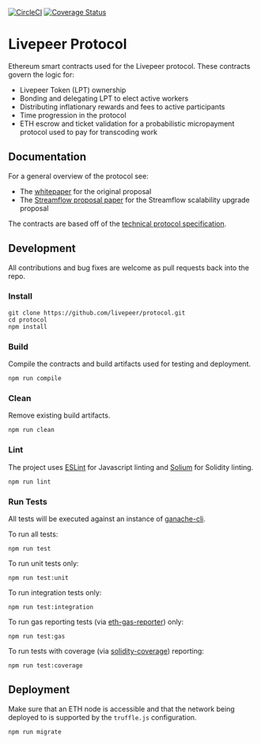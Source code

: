 [![CircleCI](https://img.shields.io/circleci/project/github/RedSparr0w/node-csgo-parser.svg)](https://circleci.com/gh/livepeer/protocol/tree/master)
[![Coverage Status](https://coveralls.io/repos/github/livepeer/protocol/badge.svg)](https://coveralls.io/github/livepeer/protocol)

# Livepeer Protocol

Ethereum smart contracts used for the Livepeer protocol. These contracts govern the logic for:

* Livepeer Token (LPT) ownership
* Bonding and delegating LPT to elect active workers
* Distributing inflationary rewards and fees to active participants
* Time progression in the protocol
* ETH escrow and ticket validation for a probabilistic micropayment protocol used to pay for transcoding work

## Documentation

For a general overview of the protocol see:

- The [whitepaper](http://github.com/livepeer/wiki/blob/master/WHITEPAPER.md) for the original proposal
- The [Streamflow proposal paper](https://github.com/livepeer/wiki/blob/master/STREAMFLOW.md) for the Streamflow scalability upgrade proposal

The contracts are based off of the [technical protocol specification](https://github.com/livepeer/wiki/tree/master/spec).

## Development

All contributions and bug fixes are welcome as pull requests back into the repo.

### Install 

```
git clone https://github.com/livepeer/protocol.git
cd protocol
npm install
```

### Build

Compile the contracts and build artifacts used for testing and deployment.

```
npm run compile
```

### Clean

Remove existing build artifacts.

```
npm run clean
```

### Lint

The project uses [ESLint](https://github.com/eslint/eslint) for Javascript linting and [Solium](https://github.com/duaraghav8/Ethlint) for Solidity linting.

```
npm run lint
```

### Run Tests

All tests will be executed against an instance of [ganache-cli](https://github.com/trufflesuite/ganache-cli).

To run all tests:

```
npm run test
```

To run unit tests only:

```
npm run test:unit
```

To run integration tests only:

```
npm run test:integration
```

To run gas reporting tests (via [eth-gas-reporter](https://github.com/cgewecke/eth-gas-reporter)) only:

```
npm run test:gas
```

To run tests with coverage (via [solidity-coverage](https://github.com/sc-forks/solidity-coverage)) reporting:

```
npm run test:coverage
```

## Deployment

Make sure that an ETH node is accessible and that the network being deployed to is supported by the `truffle.js` configuration.

```
npm run migrate
```
